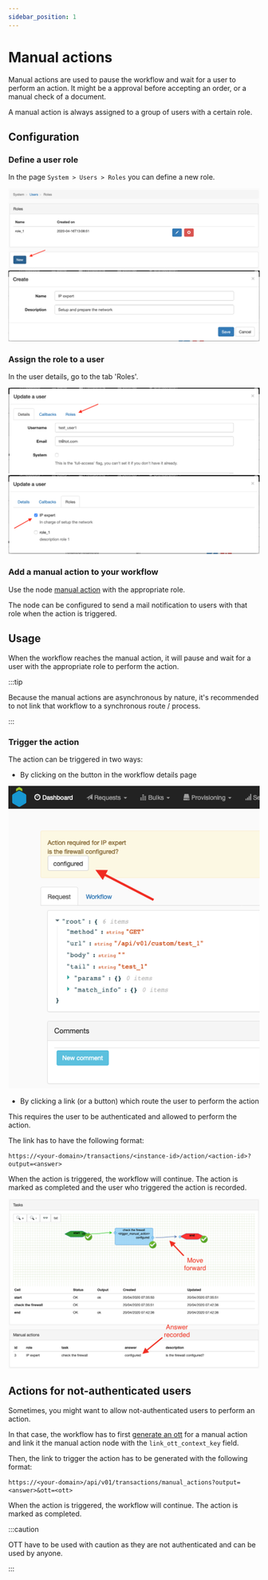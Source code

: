 ```yaml
---
sidebar_position: 1
---
```


# Manual actions

Manual actions are used to pause the workflow and wait for a user to perform an action.
It might be a approval before accepting an order, or a manual check of a document.

A manual action is always assigned to a group of users with a certain role.

## Configuration

### Define a user role

In the page `System > Users > Roles` you can define a new role.

![new user role button](img/new-user-role-button.png "new user role button")
![new user role](img/new-user-role.png "new user role")

### Assign the role to a user

In the user details, go to the tab 'Roles'.

![check user role](img/check-user-role-tab.png)
![assign user role](img/assign-user-role.png)

### Add a manual action to your workflow

Use the node [manual action](../nodes#trigger-manual-action) with the appropriate role.

The node can be configured to send a mail notification to users with that role when the action is triggered.

## Usage

When the workflow reaches the manual action, it will pause and wait for a user with the appropriate role to perform the action.

:::tip

Because the manual actions are asynchronous by nature, it's recommended to not link that workflow to a synchronous route / process.

:::

### Trigger the action

The action can be triggered in two ways:

* By clicking on the button in the workflow details page

![action-required](img/request-action-required.png)

* By clicking a link (or a button) which route the user to perform the action

This requires the user to be authenticated and allowed to perform the action.

The link has to have the following format:

```
https://<your-domain>/transactions/<instance-id>/action/<action-id>?output=<answer>
```

When the action is triggered, the workflow will continue. The action is marked as completed and the user who triggered the action is recorded.

![action-triggered](img/request-action-trigger.png)

## Actions for not-authenticated users

Sometimes, you might want to allow not-authenticated users to perform an action.

In that case, the workflow has to first [generate an ott](../nodes#generate-ott) for a manual action and link it the manual action node with the `link_ott_context_key` field.

Then, the link to trigger the action has to be generated with the following format:

```
https://<your-domain>/api/v01/transactions/manual_actions?output=<answer>&ott=<ott>
```

When the action is triggered, the workflow will continue. The action is marked as completed.

:::caution

OTT have to be used with caution as they are not authenticated and can be used by anyone.

:::
